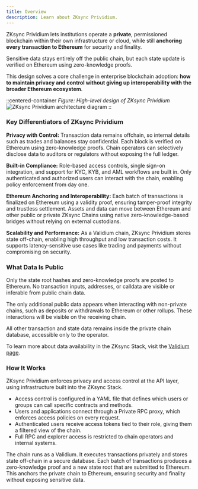 ```yaml
---
title: Overview
description: Learn about ZKsync Prividium.
---
```


ZKsync Prividium lets institutions operate a **private**, permissioned blockchain within their own infrastructure or cloud,
while still **anchoring every transaction to Ethereum** for security and finality.

Sensitive data stays entirely off the public chain, but each state update is verified on Ethereum using zero-knowledge proofs.

This design solves a core challenge in enterprise blockchain adoption:
**how to maintain privacy and control without giving up interoperability with the broader Ethereum ecosystem**.

::centered-container
*Figure: High-level design of ZKsync Prividium*
![ZKsync Prividium architecture diagram](/images/zk-stack/how-prividium-works.png)
::

### Key Differentiators of ZKsync Prividium

**Privacy with Control:**
Transaction data remains offchain, so internal details such as trades and balances stay confidential.
Each block is verified on Ethereum using zero-knowledge proofs.
Chain operators can selectively disclose data to auditors or regulators without exposing the full ledger.

**Built-in Compliance:**
Role-based access controls, single sign-on integration, and support for KYC, KYB, and AML workflows are built in.
Only authenticated and authorized users can interact with the chain, enabling policy enforcement from day one.

**Ethereum Anchoring and Interoperability:**
Each batch of transactions is finalized on Ethereum using a validity proof, ensuring tamper-proof integrity and trustless settlement.
Assets and data can move between Ethereum and other public or private ZKsync Chains
using native zero-knowledge-based bridges without relying on external custodians.

**Scalability and Performance:**
As a Validium chain, ZKsync Prividium stores state off-chain, enabling high throughput and low transaction costs.
It supports latency-sensitive use cases like trading and payments without compromising on security.

### What Data Is Public

Only the state root hashes and zero-knowledge proofs are posted to Ethereum.
No transaction inputs, addresses, or calldata are visible or inferable from public chain data.

The only additional public data appears when interacting with non-private chains, such as deposits or withdrawals to Ethereum or other rollups.
These interactions will be visible on the receiving chain.

All other transaction and state data remains inside the private chain database, accessible only to the operator.

To learn more about data availability in the ZKsync Stack, visit the [Validium page](/zk-stack/running/validium).

### How It Works

ZKsync Prividium enforces privacy and access control at the API layer, using infrastructure built into the ZKsync Stack.

- Access control is configured in a YAML file that defines which users or groups can call specific contracts and methods.
- Users and applications connect through a Private RPC proxy, which enforces access policies on every request.
- Authenticated users receive access tokens tied to their role, giving them a filtered view of the chain.
- Full RPC and explorer access is restricted to chain operators and internal systems.

The chain runs as a Validium. It executes transactions privately and stores state off-chain in a secure database.
Each batch of transactions produces a zero-knowledge proof and a new state root that are submitted to Ethereum.
This anchors the private chain to Ethereum, ensuring security and finality without exposing sensitive data.
